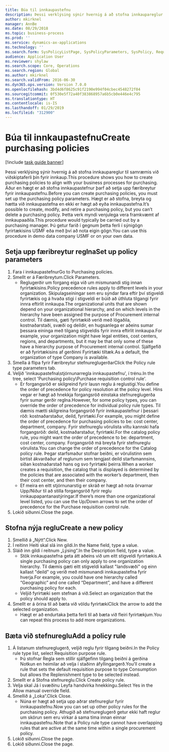 ```yaml
---
title: Búa til innkaupastefnu
description: Þessi verklýsing sýnir hvernig á að stofna innkaupareglur til samræmis við viðskiptaferli þín fyrir innkaup.
author: mkirknel
manager: AnnBe
ms.date: 08/29/2018
ms.topic: business-process
ms.prod: ''
ms.service: dynamics-ax-applications
ms.technology: ''
ms.search.form: SysPolicyListPage, SysPolicyParameters, SysPolicy, RequisitionPurposeRule
audience: Application User
ms.reviewer: shylaw
ms.search.scope: Core, Operations
ms.search.region: Global
ms.author: mkirknel
ms.search.validFrom: 2016-06-30
ms.dyn365.ops.version: Version 7.0.0
ms.openlocfilehash: 3bd4d6f8625c91f2190e994f04cbec4548272f04
ms.sourcegitcommit: 0f530e5f72a40f383868957a6b5cb0e446e4c795
ms.translationtype: HT
ms.contentlocale: is-IS
ms.lasthandoff: 01/29/2019
ms.locfileid: "312900"
---
```

# <a name="create-purchasing-policies"></a><span data-ttu-id="68e73-103">Búa til innkaupastefnu</span><span class="sxs-lookup"><span data-stu-id="68e73-103">Create purchasing policies</span></span>

[!include [task guide banner](../../includes/task-guide-banner.md)]

<span data-ttu-id="68e73-104">Þessi verklýsing sýnir hvernig á að stofna innkaupareglur til samræmis við viðskiptaferli þín fyrir innkaup.</span><span class="sxs-lookup"><span data-stu-id="68e73-104">This procedure shows you how to create purchasing policies to align with your business processes for purchasing.</span></span> <span data-ttu-id="68e73-105">Áður en hægt er að stofna innkaupastefnur þarf að setja upp færibreytur fyrir innkaupastefnu.</span><span class="sxs-lookup"><span data-stu-id="68e73-105">Before you can create purchasing policies, you must set up the purchasing policy parameters.</span></span> <span data-ttu-id="68e73-106">Hægt er að stofna, breyta og hætta við innkaupastefna en ekki er hægt að eyða innkaupastefna.</span><span class="sxs-lookup"><span data-stu-id="68e73-106">It’s possible to create, modify, and retire a purchasing policy, but you can’t delete a purchasing policy.</span></span> <span data-ttu-id="68e73-107">Þetta verk myndi venjulega vera framkvæmt af innkaupaaðila.</span><span class="sxs-lookup"><span data-stu-id="68e73-107">This procedure would typically be carried out by a purchasing manager.</span></span> <span data-ttu-id="68e73-108">Þú getur farið í gegnum þetta ferli í sýnigögn fyrirtækisins USMF eða með því að nota eigin gögn.</span><span class="sxs-lookup"><span data-stu-id="68e73-108">You can use this procedure in demo data company USMF or on your own data.</span></span>


## <a name="set-up-policy-parameters"></a><span data-ttu-id="68e73-109">Setja upp færibreytur reglna</span><span class="sxs-lookup"><span data-stu-id="68e73-109">Set up policy parameters</span></span>
1. <span data-ttu-id="68e73-110">Fara í innkaupastefnur</span><span class="sxs-lookup"><span data-stu-id="68e73-110">Go to Purchasing policies.</span></span>
2. <span data-ttu-id="68e73-111">Smellt er á Færibreytum.</span><span class="sxs-lookup"><span data-stu-id="68e73-111">Click Parameters.</span></span>
    * <span data-ttu-id="68e73-112">Reglugerðir um forgang eiga við um mismunandi stig innan fyrirtækisins.</span><span class="sxs-lookup"><span data-stu-id="68e73-112">Policy precedence rules apply to different levels in your organization.</span></span> <span data-ttu-id="68e73-113">Skipulagseiningar sem eru sýndar fara eftir því stigveldi fyrirtækis og á hvaða stigi í stigveldi er búið að úthluta tilgangi fyrir innra eftirlit innkaupa.</span><span class="sxs-lookup"><span data-stu-id="68e73-113">The organizational units that are shown depend on your organizational hierarchy, and on which levels in the hierarchy have been assigned the purpose of Procurement internal control.</span></span> <span data-ttu-id="68e73-114">Til dæmis, gæti fyrirtækið verið með lögaðila, kostnaðarstaði, svæði og deildir, en hugsanlega er aðeins sumar þessara eininga með tilgang stigveldis fyrir innra eftirlit innkaupa.</span><span class="sxs-lookup"><span data-stu-id="68e73-114">For example, your organization might have legal entities, cost centers, regions, and departments, but it may be that only some of these have a hierarchy purpose of Procurement internal control.</span></span> <span data-ttu-id="68e73-115">Sjálfgefið er að fyrirtækisins af gerðinni Fyrirtæki tiltæk.</span><span class="sxs-lookup"><span data-stu-id="68e73-115">As a default, the organization of type Company is available.</span></span>  
3. <span data-ttu-id="68e73-116">Smella á flipa fyrir Færibreytur stefnureglugerðar</span><span class="sxs-lookup"><span data-stu-id="68e73-116">Click the Policy rule type parameters tab.</span></span>
4. <span data-ttu-id="68e73-117">Veljið 'innkaupastefna\stjórnunarregla innkaupastefnu', í trénu.</span><span class="sxs-lookup"><span data-stu-id="68e73-117">In the tree, select 'Purchasing policy\Purchase requisition control rule'.</span></span>
    * <span data-ttu-id="68e73-118">Er forgangsröð er skilgreind fyrir lausn reglu á reglustigi.</span><span class="sxs-lookup"><span data-stu-id="68e73-118">You define the order of precedence for policy resolution at the policy level.</span></span> <span data-ttu-id="68e73-119">Hins vegar er hægt að hnekkja forgangsröð einstaka stefnureglugerða fyrir sumar gerðir reglna.</span><span class="sxs-lookup"><span data-stu-id="68e73-119">However, for some policy types, you can override the order of precedence for individual policy rule types.</span></span> <span data-ttu-id="68e73-120">Til dæmis mætti skilgreina forgangsröð fyrir innkaupastefnur í þessari röð: kostnaðarstaður, deild, fyrirtæki.</span><span class="sxs-lookup"><span data-stu-id="68e73-120">For example, you might define the order of precedence for purchasing policies to be: cost center, department, company.</span></span> <span data-ttu-id="68e73-121">Fyrir stefnureglu vörulista viltu kannski hafa forgangsröð: deild, kostnaðarstaður, fyrirtæki.</span><span class="sxs-lookup"><span data-stu-id="68e73-121">For the catalog policy rule, you might want the order of precedence to be: department, cost center, company.</span></span> <span data-ttu-id="68e73-122">Forgangsröð má breyta fyrir stefnureglu vörulista.</span><span class="sxs-lookup"><span data-stu-id="68e73-122">You can change the order of precedence for the Catalog policy rule.</span></span> <span data-ttu-id="68e73-123">Þegar starfsmaður stofnar beiðni, er vörulistinn sem birtist ákvarðaður af reglunum sem tengjast deild starfsmannsins, síðan kostnaðarstað hans og svo fyrirtæki þeirra.</span><span class="sxs-lookup"><span data-stu-id="68e73-123">When a worker creates a requisition, the catalog that is displayed is determined by the policies that are associated with the worker’s department, then their cost center, and then their company.</span></span>  
    * <span data-ttu-id="68e73-124">Ef meira en eitt stjórnunarstig er skráð er hægt að nota örvarnar Upp/Niður til að stilla forgangsröð fyrir reglu innkaupapantanastýringar.</span><span class="sxs-lookup"><span data-stu-id="68e73-124">If there’s more than one organizational level listed, you can use the Up/Down arrows to set the order of precedence for the Purchase requisition control rule.</span></span>  
5. <span data-ttu-id="68e73-125">Lokið síðunni.</span><span class="sxs-lookup"><span data-stu-id="68e73-125">Close the page.</span></span>

## <a name="create-a-new-policy"></a><span data-ttu-id="68e73-126">Stofna nýja reglu</span><span class="sxs-lookup"><span data-stu-id="68e73-126">Create a new policy</span></span>
1. <span data-ttu-id="68e73-127">Smellið á „Nýtt“.</span><span class="sxs-lookup"><span data-stu-id="68e73-127">Click New.</span></span>
2. <span data-ttu-id="68e73-128">Í reitinn Heiti skal slá inn gildi.</span><span class="sxs-lookup"><span data-stu-id="68e73-128">In the Name field, type a value.</span></span>
3. <span data-ttu-id="68e73-129">Sláið inn gildi í reitnum „Lýsing“.</span><span class="sxs-lookup"><span data-stu-id="68e73-129">In the Description field, type a value.</span></span>
    * <span data-ttu-id="68e73-130">Stök innkaupastefna geta átt aðeins við um eitt stigveldi fyrirtækis.</span><span class="sxs-lookup"><span data-stu-id="68e73-130">A single purchasing policy can only apply to one organization hierarchy.</span></span> <span data-ttu-id="68e73-131">Til dæmis gæti eitt stigveldi kallast "landsvæði" og einn kallast "deild" og verið með mismunandi innkaupastefna fyrir hverja.</span><span class="sxs-lookup"><span data-stu-id="68e73-131">For example, you could have one hierarchy called “Geographic” and one called “Department”, and have a different purchasing policy for each.</span></span>  
    * <span data-ttu-id="68e73-132">Veljið fyrirtæki sem stefnan á við.</span><span class="sxs-lookup"><span data-stu-id="68e73-132">Select an organization that the policy should apply to.</span></span>  
4. <span data-ttu-id="68e73-133">Smellt er á örina til að bæta við völdu fyrirtæki</span><span class="sxs-lookup"><span data-stu-id="68e73-133">Click the arrow to add the selected organization.</span></span>
    * <span data-ttu-id="68e73-134">Hægt er að endurtaka þetta ferli til að bæta við fleiri fyrirtækjum.</span><span class="sxs-lookup"><span data-stu-id="68e73-134">You can repeat this process to add more organizations.</span></span>  

## <a name="add-a-policy-rule"></a><span data-ttu-id="68e73-135">Bæta við stefnureglu</span><span class="sxs-lookup"><span data-stu-id="68e73-135">Add a policy rule</span></span>
1. <span data-ttu-id="68e73-136">Á listanum stefnureglugerð, veljið reglu fyrir tilgang beiðni.</span><span class="sxs-lookup"><span data-stu-id="68e73-136">In the Policy rule type list, select Requisition purpose rule.</span></span>
    * <span data-ttu-id="68e73-137">Þú stofnar Regla sem stillir sjálfgefinn tilgang beiðni á gerðina Notkun en heimilar að velja í staðinn áfyllingargerð.</span><span class="sxs-lookup"><span data-stu-id="68e73-137">You’ll create a rule that sets the default requisition purpose to type Consumption but allows the Replenishment type to be selected instead.</span></span>  
2. <span data-ttu-id="68e73-138">Smellt er á Stofna stefnureglu.</span><span class="sxs-lookup"><span data-stu-id="68e73-138">Click Create policy rule.</span></span>
3. <span data-ttu-id="68e73-139">Velja skal Já í svæðinu Leyfa handvirka hnekkingu.</span><span class="sxs-lookup"><span data-stu-id="68e73-139">Select Yes in the Allow manual override field.</span></span>
4. <span data-ttu-id="68e73-140">Smellið á „Loka“.</span><span class="sxs-lookup"><span data-stu-id="68e73-140">Click Close.</span></span>
    * <span data-ttu-id="68e73-141">Núna er hægt að setja upp aðrar stefnureglur fyrir innkaupastefnu.</span><span class="sxs-lookup"><span data-stu-id="68e73-141">Now you can set up other policy rules for the purchasing policy.</span></span>   <span data-ttu-id="68e73-142">Athugið að stefnureglugerð getur ekki haft reglur um skörun sem eru virkar á sama tíma innan einnar innkaupastefnu.</span><span class="sxs-lookup"><span data-stu-id="68e73-142">Note that a Policy rule type cannot have overlapping rules that are active at the same time within a single procurement policy.</span></span>  
5. <span data-ttu-id="68e73-143">Lokið síðunni.</span><span class="sxs-lookup"><span data-stu-id="68e73-143">Close the page.</span></span>
6. <span data-ttu-id="68e73-144">Lokið síðunni.</span><span class="sxs-lookup"><span data-stu-id="68e73-144">Close the page.</span></span>

